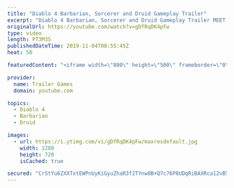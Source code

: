 ```yaml
---
title: "Diablo 4 Barbarian, Sorcerer and Druid Gameplay Trailer"
excerpt: "Diablo 4 Barbarian, Sorcerer and Druid Gameplay Trailer MEET YOUR MAKER Lilith has returned to Santuary, summoned by a dark ritual after eons in exile."
originalUrl: https://youtube.com/watch?v=gDfRqDK4pFw
type: video
length: PT3M3S
publishedDateTime: 2019-11-04T08:55:45Z
heat: 50

featuredContent: "<iframe width=\"800\" height=\"500\" frameborder=\"0\" src=\"https://www.youtube.com/embed/gDfRqDK4pFw\" allow=\"accelerometer; autoplay; encrypted-media; gyroscope; picture-in-picture\" allowfullscreen></iframe>"

provider:
  name: Trailer Games
  domain: youtube.com

topics:
  - Diablo 4
  - Barbarian
  - Druid

images:
  - url: https://i.ytimg.com/vi/gDfRqDK4pFw/maxresdefault.jpg
    width: 1280
    height: 720
    isCached: true

secured: "CrStYu6ZXXTxtEWPnUyKiGyuZhaR3f2TYnw0B+Q7c76P8UDqRiBAXRca12vB5ZqQ9DcQ/rYcpC0Fm/PAVXo7GZ8TwK5z47S2KsH9N4W7pkACGtp3EKblo2KQy9i/bBKzUs5syw+sTTW7SGFo3QlfGRqekrx++kHP6Lyg+J7YNm8bbEioLU/wNLfOL9fi6MIyIXn8NuJNk5Vp39J5N3UdIooL3lL1SQBpXmz8scJLwpEbU9pLCrxOIPBvWR1fWJA8tQKLOpPq/k/1z2XOmiT3Pl0ISVzk40xqN0G1Zf6a/ynczd9k+AXRoiD0YXygqQ2AlnwrXc03HKb3EHHMkDubyd+/Dx0FvqYJX2+Czvza58HEcbSWaF4VDN+qdHvT0jF6HqG4I+zbCMgvCM5KtNayXw==;uC5/ulQ/JD/EIsaGqAd7zw=="
---
```


